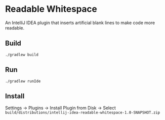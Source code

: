 # Readable Whitespace

An IntelliJ IDEA plugin that inserts artificial blank lines to make code more readable.

## Build

```shell
./gradlew build
```

## Run

```shell
./gradlew runIde
```

## Install

Settings -> Plugins -> Install Plugin from Disk -> Select `build/distributions/intellij-idea-readable-whitespace-1.0-SNAPSHOT.zip`
